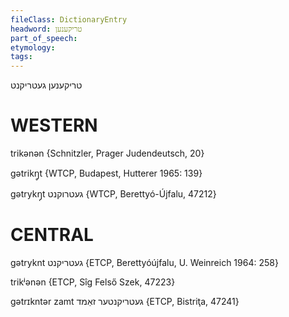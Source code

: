 ```yaml
---
fileClass: DictionaryEntry
headword: טריקענען
part_of_speech: 
etymology: 
tags: 
---
```

טריקענען
געטריקנט

WESTERN
========

trikənən {Schnitzler, Prager Judendeutsch, 20}

gətrikŋ̥t {WTCP, Budapest, Hutterer 1965: 139}

gətrykŋ̩t געטרוקנט {WTCP, Berettyó-Újfalu, 47212}

CENTRAL
========

gətryknt געטריקנט {ETCP, Berettyóújfalu, U. Weinreich 1964: 258}

trikʲənən {ETCP, Sîg Felső Szek, 47223}

gətrɪkntər zamt געטריקנטער זאַמד {ETCP, Bistriţa, 47241}

